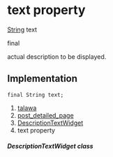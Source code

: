 
<div>

# text property

</div>


[String](https://api.flutter.dev/flutter/dart-core/String-class.html)
text


final




actual description to be displayed.



## Implementation

``` language-dart
final String text;
```







1.  [talawa](../../index.md)
2.  [post_detailed_page](../../widgets_post_detailed_page/)
3.  [DescriptionTextWidget](../../widgets_post_detailed_page/DescriptionTextWidget-class.md)
4.  text property

##### DescriptionTextWidget class







